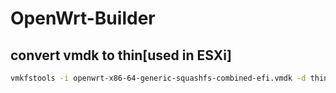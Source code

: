 # OpenWrt-Builder

## convert vmdk to thin[used in ESXi]

```bash
vmkfstools -i openwrt-x86-64-generic-squashfs-combined-efi.vmdk -d thin openwrt-x86-64-generic-squashfs-combined-efi-thin.vmdk
```
